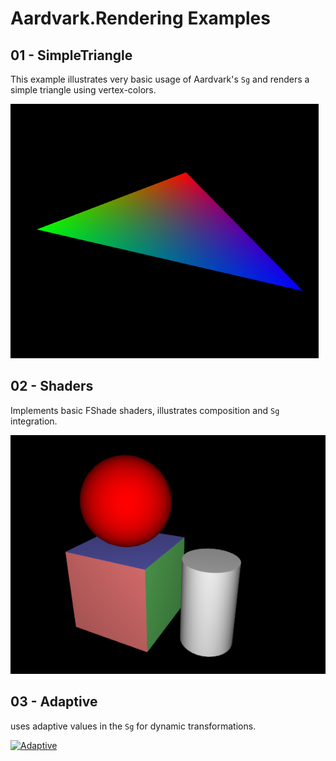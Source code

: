 ﻿# Aardvark.Rendering Examples

## 01 - SimpleTriangle

This example illustrates very basic usage of Aardvark's `Sg` and renders a simple triangle using vertex-colors.

[![Triangle](./screenshots/01_triangle.png)](./src/01%20-%20SimpleTriangle/Program.fs)



## 02 - Shaders

Implements basic FShade shaders, illustrates composition and `Sg` integration.

[![Shaders](./screenshots/02_shaders.png)](./src/02%20-%20Shaders/Program.fs)

## 03 - Adaptive

uses adaptive values in the `Sg` for dynamic transformations.

[![Adaptive](./screenshots/03_adaptive.gif)](./src/03%20-%20Adaptive/Program.fs)
